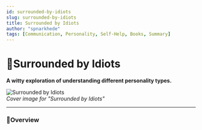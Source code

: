 ```yaml
---
id: surrounded-by-idiots
slug: surrounded-by-idiots
title: Surrounded by Idiots
author: "spnarkhede"
tags: [Communication, Personality, Self-Help, Books, Summary]
---
```


# 📒Surrounded by Idiots

**A witty exploration of understanding different personality types.**

![Surrounded by Idiots](/books/covers/surroundedByIdiots.jpg)  
*Cover image for "Surrounded by Idiots"*

---

### 📖Overview